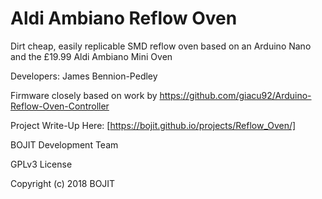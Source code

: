 # Aldi Ambiano Reflow Oven
Dirt cheap, easily replicable SMD reflow oven based on an Arduino Nano
and the £19.99 Aldi Ambiano Mini Oven

Developers: James Bennion-Pedley

Firmware closely based on work by https://github.com/giacu92/Arduino-Reflow-Oven-Controller

Project Write-Up Here: [https://bojit.github.io/projects/Reflow_Oven/]

BOJIT Development Team

GPLv3 License

Copyright (c) 2018 BOJIT
